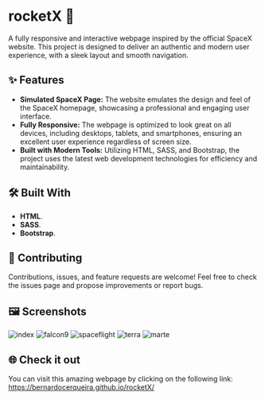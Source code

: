 # rocketX 🚀

A fully responsive and interactive webpage inspired by the official SpaceX website. This project is designed to deliver an authentic and modern user experience, with a sleek layout and smooth navigation.

## ✨ __Features__
* __Simulated SpaceX Page:__ The website emulates the design and feel of the SpaceX homepage, showcasing a professional and engaging user interface.
* __Fully Responsive:__ The webpage is optimized to look great on all devices, including desktops, tablets, and smartphones, ensuring an excellent user experience regardless of screen size.
* __Built with Modern Tools:__ Utilizing HTML, SASS, and Bootstrap, the project uses the latest web development technologies for efficiency and maintainability.

## 🛠️ __Built With__
* __HTML__.
* __SASS__.
* __Bootstrap__.

## 🤝 Contributing

Contributions, issues, and feature requests are welcome! Feel free to check the issues page and propose improvements or report bugs.

## 🖼️ Screenshots

![index](https://github.com/user-attachments/assets/9c8959ec-f11b-4a70-8747-bb39b386ee3e)
![falcon9](https://github.com/user-attachments/assets/dba767d2-079f-4b46-a4ee-146264d180e8)
![spaceflight](https://github.com/user-attachments/assets/104bbaf6-d692-4ef0-b215-bcb845aacd52)
![terra](https://github.com/user-attachments/assets/e260702d-488d-4864-a317-1b51516affd5)
![marte](https://github.com/user-attachments/assets/60152e6d-b1fa-42b7-befd-dc379e29c476)


## 🌐 Check it out

You can visit this amazing webpage by clicking on the following link: https://bernardocerqueira.github.io/rocketX/
